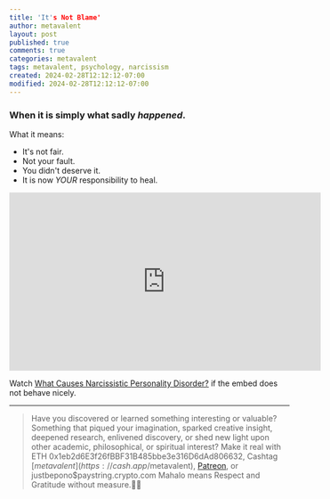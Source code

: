 ```yaml
---
title: 'It's Not Blame'
author: metavalent
layout: post
published: true
comments: true
categories: metavalent
tags: metavalent, psychology, narcissism
created: 2024-02-28T12:12:12-07:00
modified: 2024-02-28T12:12:12-07:00
---
```


### When it is simply what sadly *happened*.

What it means:

* It's not fair.
* Not your fault.
* You didn't deserve it.
* It is now *YOUR* responsibility to heal.

<!-- YouTube Player -->
<iframe id="ytplayer" type="text/html" class="center "loading="lazy" width="560" height="320" src="https://www.youtube.com/embed/-qqxQFkEJyg" frameborder="0"></iframe>

Watch [What Causes Narcissistic Personality Disorder?](https://youtu.be/-qqxQFkEJyg) if the embed does not behave nicely.

---
> Have you discovered or learned something interesting or valuable? Something that piqued your imagination, sparked creative insight, deepened research, enlivened discovery, or shed new light upon other academic, philosophical, or spiritual interest? Make it real with ETH 0x1eb2d6E3f26fBBF31B485bbe3e316D6dAd806632, Cashtag [$metavalent](https://cash.app/$metavalent), [Patreon](https://patreon.com/metavalent), or justbepono$paystring.crypto.com Mahalo means Respect and Gratitude without measure.🙏🏼


